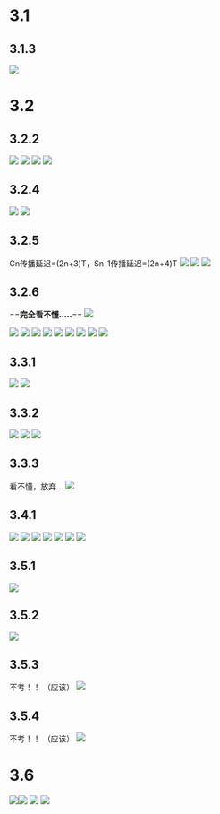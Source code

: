 # 3.1
## 3.1.3
![](../file/img/Pasted%20image%2020250409143359.png)
# 3.2
## 3.2.2
![](../file/img/Pasted%20image%2020250409143024.png)
![](../file/img/Pasted%20image%2020250409143134.png)
![](../file/img/Pasted%20image%2020250409143156.png)
![](../file/img/Pasted%20image%2020250409143217.png)
## 3.2.4
![](../file/img/Pasted%20image%2020250409143234.png)
![](../file/img/Pasted%20image%2020250409143249.png)
## 3.2.5
Cn传播延迟=(2n+3)T，Sn-1传播延迟=(2n+4)T
![](../file/img/Pasted%20image%2020250409161257.png)
![](../file/img/Pasted%20image%2020250409161751.png)
![](../file/img/Pasted%20image%2020250409194532.png)
## 3.2.6
==**完全看不懂.....**==
![](../file/img/Pasted%20image%2020250409205833.png)


![](../file/img/Pasted%20image%2020250409205859.png)
![](../file/img/Pasted%20image%2020250409205916.png)
![](../file/img/Pasted%20image%2020250409205935.png)
![](../file/img/Pasted%20image%2020250409205954.png)
![](../file/img/Pasted%20image%2020250409210121.png)
![](../file/img/Pasted%20image%2020250409210143.png)
![](../file/img/Pasted%20image%2020250409210206.png)
![](../file/img/Pasted%20image%2020250409210226.png)
![](../file/img/Pasted%20image%2020250409210252.png)

## 3.3.1
![](../file/img/Pasted%20image%2020250410212338.png)
![](../file/img/Pasted%20image%2020250410212234.png)
## 3.3.2
![](../file/img/Pasted%20image%2020250410220202.png)
![](../file/img/Pasted%20image%2020250410220230.png)
![](../file/img/Pasted%20image%2020250410220437.png)
## 3.3.3
看不懂，放弃...
![](../file/img/Pasted%20image%2020250411145817.png)


## 3.4.1
![](../file/img/Pasted%20image%2020250411152242.png)
![](../file/img/Pasted%20image%2020250411152202.png)
![](../file/img/Pasted%20image%2020250411163806.png)
![](../file/img/Pasted%20image%2020250411163826.png)
![](../file/img/Pasted%20image%2020250411163841.png)
![](../file/img/Pasted%20image%2020250411163857.png)
![](../file/img/Pasted%20image%2020250411163918.png)


## 3.5.1
![](../file/img/Pasted%20image%2020250411232215.png)
## 3.5.2
![](../file/img/Pasted%20image%2020250411233818.png)
## 3.5.3
不考！！
（应该）
![](../file/img/Pasted%20image%2020250411234543.png)
## 3.5.4
不考！！
（应该）
![](../file/img/Pasted%20image%2020250411235055.png)
# 3.6
![](../file/img/Pasted%20image%2020250412002424.png)![](../file/img/Pasted%20image%2020250412002445.png)
![](../file/img/Pasted%20image%2020250412002506.png)
![](../file/img/Pasted%20image%2020250412002524.png)

